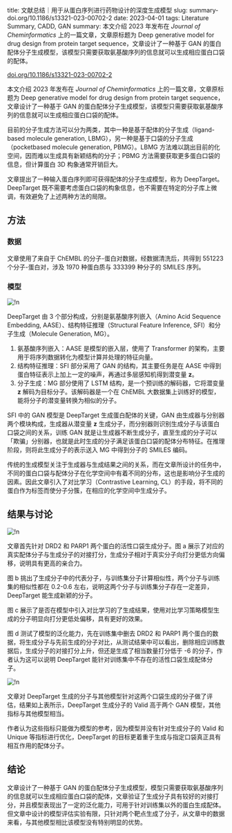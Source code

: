 title: 文献总结｜用于从蛋白序列进行药物设计的深度生成模型
slug: summary-doi.org/10.1186/s13321-023-00702-2
date: 2023-04-01
tags: Literature Summary, CADD, GAN
summary: 本文介绍 2023 年发布在 *Journal of Cheminformatics* 上的一篇文章，文章原标题为 Deep generative model for drug design from protein target sequence，文章设计了一种基于 GAN 的蛋白配体分子生成模型，该模型只需要获取氨基酸序列的信息就可以生成相应蛋白口袋的配体。

<i class="fa fa-external-link"></i> [doi.org/10.1186/s13321-023-00702-2](https://doi.org/10.1186/s13321-023-00702-2)

本文介绍 2023 年发布在 *Journal of Cheminformatics* 上的一篇文章，文章原标题为 Deep generative model for drug design from protein target sequence，文章设计了一种基于 GAN 的蛋白配体分子生成模型，该模型只需要获取氨基酸序列的信息就可以生成相应蛋白口袋的配体。

目前的分子生成方法可以分为两类，其中一种是基于配体的分子生成（ligand-based molecule generation, LBMG），另一种是基于口袋的分子生成（pocketbased
molecule generation, PBMG）。LBMG 方法难以跳出目前的化空间，因而难以生成具有新颖结构的分子；PBMG 方法需要获取更多蛋白口袋的信息，但计算蛋白 3D 构象通常开销巨大。

文章提出了一种输入蛋白序列即可获得配体的分子生成模型，称为 DeepTarget。DeepTarget 既不需要考虑蛋白口袋的构象信息，也不需要在特定的分子库上微调，有效避免了上述两种方法的局限。

## 方法

### 数据

文章使用了来自于 ChEMBL 的分子-蛋白对数据，经数据清洗后，共得到 551223 个分子-蛋白对，涉及 1970 种蛋白质与 333399 种分子的 SMILES 序列。

### 模型

![!n](https://storage.live.com/items/4D18B16B8E0B1EDB!8733?authkey=ALYpzW-ZQ_VBXTU)

DeepTarget 由 3 个部分构成，分别是氨基酸序列嵌入（Amino Acid Sequence Embedding, AASE）、结构特征推理（Structural Feature Inference, SFI）和分子生成（Molecule Generation, MG）。

1. 氨基酸序列嵌入：AASE 是模型的嵌入层，使用了 Transformer 的架构，主要用于将序列数据转化为模型计算并处理的特征向量。
2. 结构特征推理：SFI 部分采用了 GAN 的结构，其主要任务是在 AASE 中得到蛋白特征表示上加上一定的噪声，再通过多层感知机得到潜变量 $\boldsymbol{z}$。
3. 分子生成：MG 部分使用了 LSTM 结构，是一个预训练的解码器，它将潜变量 $\boldsymbol{z}$ 解码为目标分子。该解码器是一个在 ChEMBL 大数据集上训练好的模型，能将分子的潜变量转换为相似的分子。

SFI 中的 GAN 模型是 DeepTarget 生成蛋白配体的关键，GAN 由生成器与分别器两个模块构成，生成器从潜变量 $\boldsymbol{z}$ 生成分子，而分别器则识别生成分子与该蛋白口袋之间的关系，训练 GAN 就是让生成器不断生成分子，直至生成的分子可以「欺骗」分别器，也就是此时生成的分子满足该蛋白口袋的配体分布特征。在推理阶段，则将此生成分子的表示送入 MG 中得到分子的 SMILES 编码。

传统的生成模型关注于生成器与生成结果之间的关系，而在文章所设计的任务中，不同的蛋白口袋与配体分子在化学空间中有着不同的分布，这也是影响分子生成的因素。因此文章引入了对比学习（Contrastive Learning, CL）的手段，将不同的蛋白作为标签而使分子分簇，在相应的化学空间中生成分子。

## 结果与讨论

![!n](https://storage.live.com/items/4D18B16B8E0B1EDB!8734?authkey=ALYpzW-ZQ_VBXTU)

文章首先针对 DRD2 和 PARP1 两个蛋白的活性口袋生成分子。图 a 展示了对应的真实配体分子与生成分子的对接打分，生成分子相对于真实分子向打分更低方向偏移，说明具有更高的亲合力。

图 b 挑出了生成分子中的代表分子，与训练集分子计算相似性，两个分子与训练集的相似性都在 0.2-0.6 左右，说明这两个分子与训练集分子存在一定差异，DeepTarget 能生成新颖的分子。

图 c 展示了是否在模型中引入对比学习的了生成结果，使用对比学习策略模型生成的分子明显向打分更低处偏移，具有更好的效果。

图 d 测试了模型的泛化能力，先在训练集中删去 DRD2 和 PARP1 两个蛋白的数据，将生成分子与先前生成的分子对比，从测试结果中可以看出，删除相应训练数据后，生成分子的对接打分上升，但还是生成了相当数量打分低于 -6 的分子，作者认为这可以说明 DeepTarget 能针对训练集中不存在的活性口袋生成配体分子。

![!n](https://storage.live.com/items/4D18B16B8E0B1EDB!8735?authkey=ALYpzW-ZQ_VBXTU)

文章对 DeepTarget 生成的分子与其他模型针对这两个口袋生成的分子做了评估，结果如上表所示，DeepTarget 生成分子的 Valid 高于两个 GAN 模型，其他指标与其他模型相当。

作者认为这些指标只能做为模型的参考，因为模型并没有针对生成分子的 Valid 和 Unique 等指标进行优化，DeepTarget 的目标更着重于生成与指定口袋真正具有相互作用的配体分子。

## 结论

文章设计了一种基于 GAN 的蛋白配体分子生成模型，模型只需要获取氨基酸序列的信息就可以生成相应蛋白口袋的配体，文章验证了生成分子具有较好的对接打分，并且模型表现出了一定的泛化能力，可用于针对训练集以外的蛋白生成配体。但文章中设计的模型评估实验有限，只针对两个靶点生成了分子，从文章中的数据来看，与其他模型相比该模型没有特别明显的优势。